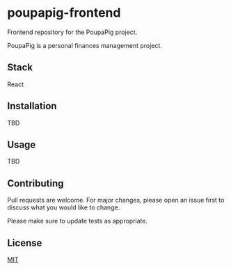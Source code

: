 # poupapig-frontend
Frontend repository for the PoupaPig project.

PoupaPig is a personal finances management project.

## Stack

React

## Installation

TBD

## Usage

TBD

## Contributing

Pull requests are welcome. For major changes, please open an issue first
to discuss what you would like to change.

Please make sure to update tests as appropriate.

## License

[MIT](https://choosealicense.com/licenses/mit/)

